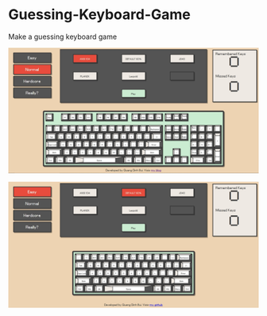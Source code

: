 # Guessing-Keyboard-Game
Make a guessing keyboard game

![Image of the project](https://github.com/bquangDinh/Guessing-Keyboard-Game/blob/master/Assets/Images/kb.jpg)


![Image of the project](https://github.com/bquangDinh/Guessing-Keyboard-Game/blob/master/Assets/Images/kb1.jpg)
